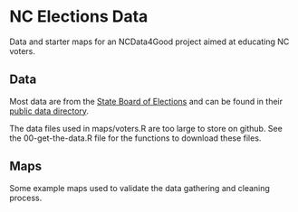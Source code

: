 # NC Elections Data
Data and starter maps for an NCData4Good project aimed at educating NC voters.

## Data
Most data are from the [State Board of Elections](http://www.ncsbe.gov/) and can be found in their [public data directory]( http://dl.ncsbe.gov/index.html).

The data files used in maps/voters.R are too large to store on github. See the 00-get-the-data.R file for the functions to download these files.

## Maps
Some example maps used to validate the data gathering and cleaning process.
